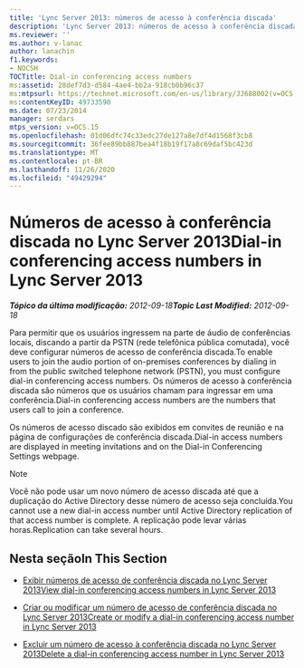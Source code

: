 ```yaml
---
title: 'Lync Server 2013: números de acesso à conferência discada'
description: 'Lync Server 2013: números de acesso à conferência discada.'
ms.reviewer: ''
ms.author: v-lanac
author: lanachin
f1.keywords:
- NOCSH
TOCTitle: Dial-in conferencing access numbers
ms:assetid: 28def7d3-d584-4ae4-bb2a-918cb0b96c37
ms:mtpsurl: https://technet.microsoft.com/en-us/library/JJ688002(v=OCS.15)
ms:contentKeyID: 49733590
ms.date: 07/23/2014
manager: serdars
mtps_version: v=OCS.15
ms.openlocfilehash: 01d06dfc74c33edc27de127a8e7df4d1568f3cb8
ms.sourcegitcommit: 36fee89bb887bea4f18b19f17a8c69daf5bc423d
ms.translationtype: MT
ms.contentlocale: pt-BR
ms.lasthandoff: 11/26/2020
ms.locfileid: "49429294"
---
```

# <a name="dial-in-conferencing-access-numbers-in-lync-server-2013"></a><span data-ttu-id="308e8-103">Números de acesso à conferência discada no Lync Server 2013</span><span class="sxs-lookup"><span data-stu-id="308e8-103">Dial-in conferencing access numbers in Lync Server 2013</span></span>

<div data-xmlns="http://www.w3.org/1999/xhtml">

<div class="topic" data-xmlns="http://www.w3.org/1999/xhtml" data-msxsl="urn:schemas-microsoft-com:xslt" data-cs="https://msdn.microsoft.com/">

<div data-asp="https://msdn2.microsoft.com/asp">



</div>

<div id="mainSection">

<div id="mainBody"><span data-ttu-id="308e8-104">

<span> </span></span><span class="sxs-lookup"><span data-stu-id="308e8-104">

<span> </span></span></span>

<span data-ttu-id="308e8-105">_**Tópico da última modificação:** 2012-09-18_</span><span class="sxs-lookup"><span data-stu-id="308e8-105">_**Topic Last Modified:** 2012-09-18_</span></span>

<span data-ttu-id="308e8-106">Para permitir que os usuários ingressem na parte de áudio de conferências locais, discando a partir da PSTN (rede telefônica pública comutada), você deve configurar números de acesso de conferência discada.</span><span class="sxs-lookup"><span data-stu-id="308e8-106">To enable users to join the audio portion of on-premises conferences by dialing in from the public switched telephone network (PSTN), you must configure dial-in conferencing access numbers.</span></span> <span data-ttu-id="308e8-107">Os números de acesso à conferência discada são números que os usuários chamam para ingressar em uma conferência.</span><span class="sxs-lookup"><span data-stu-id="308e8-107">Dial-in conferencing access numbers are the numbers that users call to join a conference.</span></span>

<span data-ttu-id="308e8-108">Os números de acesso discado são exibidos em convites de reunião e na página de configurações de conferência discada.</span><span class="sxs-lookup"><span data-stu-id="308e8-108">Dial-in access numbers are displayed in meeting invitations and on the Dial-in Conferencing Settings webpage.</span></span>

<div>


> [!NOTE]  
> <span data-ttu-id="308e8-109">Você não pode usar um novo número de acesso discada até que a duplicação do Active Directory desse número de acesso seja concluída.</span><span class="sxs-lookup"><span data-stu-id="308e8-109">You cannot use a new dial-in access number until Active Directory replication of that access number is complete.</span></span> <span data-ttu-id="308e8-110">A replicação pode levar várias horas.</span><span class="sxs-lookup"><span data-stu-id="308e8-110">Replication can take several hours.</span></span>



</div>

<div>

## <a name="in-this-section"></a><span data-ttu-id="308e8-111">Nesta seção</span><span class="sxs-lookup"><span data-stu-id="308e8-111">In This Section</span></span>

  - [<span data-ttu-id="308e8-112">Exibir números de acesso de conferência discada no Lync Server 2013</span><span class="sxs-lookup"><span data-stu-id="308e8-112">View dial-in conferencing access numbers in Lync Server 2013</span></span>](lync-server-2013-view-dial-in-conferencing-access-numbers.md)

  - [<span data-ttu-id="308e8-113">Criar ou modificar um número de acesso de conferência discada no Lync Server 2013</span><span class="sxs-lookup"><span data-stu-id="308e8-113">Create or modify a dial-in conferencing access number in Lync Server 2013</span></span>](lync-server-2013-create-or-modify-a-dial-in-conferencing-access-number.md)

  - [<span data-ttu-id="308e8-114">Excluir um número de acesso à conferência discada no Lync Server 2013</span><span class="sxs-lookup"><span data-stu-id="308e8-114">Delete a dial-in conferencing access number in Lync Server 2013</span></span>](lync-server-2013-delete-a-dial-in-conferencing-access-number.md)

<span data-ttu-id="308e8-115"></div>

</div>

<span> </span>

</div>

</div>

</span><span class="sxs-lookup"><span data-stu-id="308e8-115"></div>

</div>

<span> </span>

</div>

</div>

</span></span></div>

